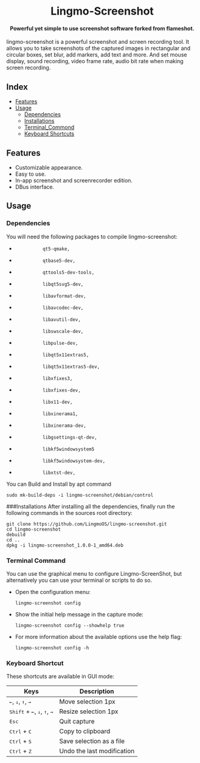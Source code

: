 <div align="center">
  <p>
    <h1>
      Lingmo-Screenshot
    </h1>
    <h4>Powerful yet simple to use screenshot software forked from flameshot.</h4>
  </p>
</div>
  lingmo-screenshot is a powerful screenshot and screen recording tool. It allows you to take screenshots of the captured images in rectangular and circular boxes, set blur, add markers, add text and more. And set mouse display, sound recording, video frame rate, audio bit rate when making screen recording.


## Index

- [Features](#features)
- [Usage](#usage)
  - [Dependencies](#dependencies)
  - [Installations](installations)
  - [Terminal_Commond](terminal-commond)
  - [Keyboard Shortcuts](#keyboard-shortcuts)

## Features

- Customizable appearance.
- Easy to use.
- In-app screenshot  and  screenrecorder edition.
- DBus interface.

## Usage
### Dependencies
You will need the following packages to compile lingmo-screenshot:
-	            qt5-qmake,
-               qtbase5-dev,
-               qttools5-dev-tools,
-               libqt5svg5-dev,
-               libavformat-dev,
-               libavcodec-dev,
-               libavutil-dev,
-               libswscale-dev,
-               libpulse-dev,
-               libqt5x11extras5,
-               libqt5x11extras5-dev,
-               libxfixes3,
-               libxfixes-dev,
-               libx11-dev,
-               libxinerama1,
-               libxinerama-dev,
-               libgsettings-qt-dev,
-               libkf5windowsystem5
-               libkf5windowsystem-dev,
-               libxtst-dev,
You can Build and Install by apt command
```shell
sudo mk-build-deps -i lingmo-screenshot/debian/control
```
###Installations
After installing all the dependencies, finally run the following commands in the sources root directory:
```shell
git clone https://github.com/LingmoOS/lingmo-screenshot.git
cd lingmo-screenshot
debuild
cd ..
dpkg -i lingmo-screenshot_1.0.0-1_amd64.deb
```

### Terminal Command
You can use the graphical menu to configure Lingmo-ScreenShot, but alternatively you can use your terminal or scripts to do so.

- Open the configuration menu:

    ```shell
    lingmo-screenshot config
    ```

- Show the initial help message in the capture mode:

    ```shell
    lingmo-screenshot config --showhelp true
    ```

- For more information about the available options use the help flag:

    ```shell
    lingmo-screenshot config -h
    ```
### Keyboard Shortcut
These shortcuts are available in GUI mode:

|  Keys                                                                     |  Description                                                   |
|---                                                                        |---                                                             |
| <kbd>←</kbd>, <kbd>↓</kbd>, <kbd>↑</kbd>, <kbd>→</kbd>                    | Move selection 1px                                             |
| <kbd>Shift</kbd> + <kbd>←</kbd>, <kbd>↓</kbd>, <kbd>↑</kbd>, <kbd>→</kbd> | Resize selection 1px                                           |
| <kbd>Esc</kbd>                                                            | Quit capture                                                   |
| <kbd>Ctrl</kbd> + <kbd>C</kbd>                                            | Copy to clipboard                                              |
| <kbd>Ctrl</kbd> + <kbd>S</kbd>                                            | Save selection as a file                                       |
| <kbd>Ctrl</kbd> + <kbd>Z</kbd>                                            | Undo the last modification                                     |
